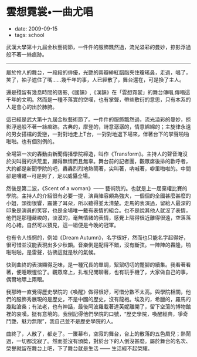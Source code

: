 # 雲想霓裳•一曲尤唱

- date: 2009-09-15
- tags: school

武漢大學第十九屆金秋藝術節，一件件的服飾飄然過，流光溢彩的曼妙，掠影浮過般不著一絲痕跡。

------------

屬於伶人的舞台，一段段的俳優，光艷的兩瓣緋紅胭脂夾住瓊瑤鼻，走過，唱了，笑了，袖子遮住了嘴……幾千年的事，人已經散了，舞台還在，可是換了主人。

還是殘留有幾息時間的落影,《國韻》,《漢韻》在「雲想霓裳」的舞台傳唱,傳唱這千年的文明。然而是一種不落實的空嘆，也有掌聲，帶些敷衍的意思，只有本系的人是會心的出於肺腑。

這已經是武大第十九屆金秋藝術節了。一件件的服飾飄然過，流光溢彩的曼妙，掠影浮過般不著一絲痕跡。古典的，摩登的，詩意潺潺的，情意綿綿的；主旋律永遠的男女搭檔的愛戀，一對對地走上T台，一對對地退下場來，伴著台下的掌聲啪啪啪啪。也有個別例的。

全場第一次的轟動由新聞傳播學院締造，叫作《Transform》。主持人的聲音淹沒於尖叫聲的洪荒里，顯得無情而且無辜。舞台前的記者團，觀眾席後排的歡呼者，大約都是新聞學院的吧，轟轟烈烈地熱鬧著，尖叫著，吶喊著，噼里啪啦的。中間卻是嘈雜--可是夠了，足以威懾全場。

然後是第二波，《Scent of a woman》—— 藝術院的。也就是上一屆棄權比賽的學院。主持人的介紹很有必要一提，演員陣容頗為強大，一個個的全國甚麼甚麼的小姐，頭銜很響，震聾了耳朵，所以聽得並太清楚。走馬的表演過，留給人最深的印象是演員的笑容，也是全場唯一戴有表情的組合。也不是說其他人就沒了表情，他們是那種嚴峻的，淡漠的，毫無情緒的表情，感覺上隔得很近離得很遠，空落落的心緒。自然可以預見，這一組便是今晚的冠軍。

也有令人悵惘的，例如《Dream Autumn》，名字很好，然而也只能名字起得好，很可惜並沒能表現出多少秋韻。音樂倒是配得不錯，沒有斷弦。一陣陣的轟隆，啪啪啪啪，是雷聲，彷彿這就是秋的氣候。

快到曲終的表演顯得乏味，是一種冗長的單調，絮絮叨叨的蹩腳的續集。我看著看著，便睡眼惺忪了。觀眾席上，扎堆兒閒聊著，也有玩手機了，大家做自己的事，偶爾地瞟上兩眼。

我那時一直覺得歷史學院的《喚醒》做得很好，可惜分數不太高。與學院相關，他們的服飾秀展現的是歷史，不是中國的歷史，沒有龍袍。埃及的，希臘的，羅馬的幾點滄桑；有法老，也有神話，最後阿波羅載著達芙妮離開了，留下空蕩的博物館裡的哀嘆。挺有意境的。我倒記得他們學院的口號，“歷史學院，喚醒經典，爭奇鬥艷，魅力無限”，我自己並不是歷史學院的人。

曲終了，人散了，都走了。一簾幕布，空寂的舞台，台上的散落的五色屑兒；熱鬧過，一切都沈寂了。然而並沒有頒奬，對於台下的人倒沒甚麼。屬於舞台的名次、榮譽就留在舞台上吧，下了舞台就是生活 —— 生活經不起榮耀。
